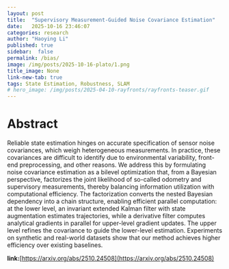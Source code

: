 ```yaml
---
layout: post
title:  "Supervisory Measurement-Guided Noise Covariance Estimation"
date:   2025-10-16 23:46:07
categories: research
author: "Haoying Li"
published: true
sidebar:  false
permalink: /bias/
image: /img/posts/2025-10-16-plato/1.png
title_image: None
link-new-tab: true
tags: State Estimation, Robustness, SLAM
# hero_image: /img/posts/2025-04-10-rayfronts/rayfronts-teaser.gif
---
```


# Abstract

Reliable state estimation hinges on accurate specification of sensor noise covariances, which weigh heterogeneous measurements. In practice, these covariances are difficult to identify due to environmental variability, front-end preprocessing, and other reasons. We address this by formulating noise covariance estimation as a bilevel optimization that, from a Bayesian perspective, factorizes the joint likelihood of so-called odometry and supervisory measurements, thereby balancing information utilization with computational efficiency. The factorization converts the nested Bayesian dependency into a chain structure, enabling efficient parallel computation: at the lower level, an invariant extended Kalman filter with state augmentation estimates trajectories, while a derivative filter computes analytical gradients in parallel for upper-level gradient updates. The upper level refines the covariance to guide the lower-level estimation. Experiments on synthetic and real-world datasets show that our method achieves higher efficiency over existing baselines. 

**link:**[https://arxiv.org/abs/2510.24508](https://arxiv.org/abs/2510.24508)
